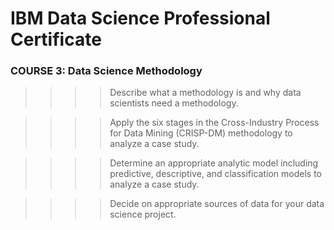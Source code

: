 # IBM Data Science Professional Certificate

### COURSE 3: Data Science Methodology


>>>> Describe what a methodology is and why data scientists need a methodology. 

>>>> Apply the six stages in the Cross-Industry Process for Data Mining (CRISP-DM) methodology to analyze a case study. 

>>>> Determine an appropriate analytic model including predictive, descriptive, and classification models to analyze a case study.  

>>>> Decide on  appropriate sources of data for your data science project.   
